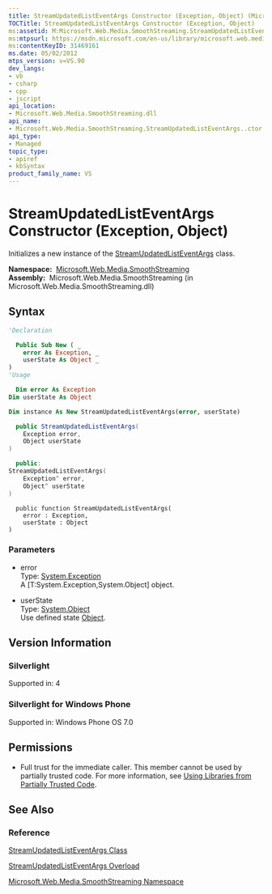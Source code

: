 ```yaml
---
title: StreamUpdatedListEventArgs Constructor (Exception, Object) (Microsoft.Web.Media.SmoothStreaming)
TOCTitle: StreamUpdatedListEventArgs Constructor (Exception, Object)
ms:assetid: M:Microsoft.Web.Media.SmoothStreaming.StreamUpdatedListEventArgs.#ctor(System.Exception,System.Object)
ms:mtpsurl: https://msdn.microsoft.com/en-us/library/microsoft.web.media.smoothstreaming.streamupdatedlisteventargs.streamupdatedlisteventargs(v=VS.90)
ms:contentKeyID: 31469161
ms.date: 05/02/2012
mtps_version: v=VS.90
dev_langs:
- vb
- csharp
- cpp
- jscript
api_location:
- Microsoft.Web.Media.SmoothStreaming.dll
api_name:
- Microsoft.Web.Media.SmoothStreaming.StreamUpdatedListEventArgs..ctor
api_type:
- Managed
topic_type:
- apiref
- kbSyntax
product_family_name: VS
---
```


# StreamUpdatedListEventArgs Constructor (Exception, Object)

Initializes a new instance of the [StreamUpdatedListEventArgs](streamupdatedlisteventargs-class-microsoft-web-media-smoothstreaming_1.md) class.

**Namespace:**  [Microsoft.Web.Media.SmoothStreaming](microsoft-web-media-smoothstreaming-namespace_1.md)  
**Assembly:**  Microsoft.Web.Media.SmoothStreaming (in Microsoft.Web.Media.SmoothStreaming.dll)

## Syntax

```vb
'Declaration

  Public Sub New ( _
    error As Exception, _
    userState As Object _
)
'Usage

  Dim error As Exception
Dim userState As Object

Dim instance As New StreamUpdatedListEventArgs(error, userState)
```

```csharp
  public StreamUpdatedListEventArgs(
    Exception error,
    Object userState
)
```

```cpp
  public:
StreamUpdatedListEventArgs(
    Exception^ error, 
    Object^ userState
)
```

```jscript
  public function StreamUpdatedListEventArgs(
    error : Exception, 
    userState : Object
)
```

### Parameters

  - error  
    Type: [System.Exception](https://msdn.microsoft.com/library/c18k6c59)  
    A \[T:System.Exception,System.Object\] object.  

<!-- end list -->

  - userState  
    Type: [System.Object](https://msdn.microsoft.com/library/e5kfa45b)  
    Use defined state [Object](https://msdn.microsoft.com/library/e5kfa45b).  

## Version Information

### Silverlight

Supported in: 4  

### Silverlight for Windows Phone

Supported in: Windows Phone OS 7.0  

## Permissions

  - Full trust for the immediate caller. This member cannot be used by partially trusted code. For more information, see [Using Libraries from Partially Trusted Code](https://msdn.microsoft.com/library/8skskf63).

## See Also

### Reference

[StreamUpdatedListEventArgs Class](streamupdatedlisteventargs-class-microsoft-web-media-smoothstreaming_1.md)

[StreamUpdatedListEventArgs Overload](streamupdatedlisteventargs-constructor-microsoft-web-media-smoothstreaming_1.md)

[Microsoft.Web.Media.SmoothStreaming Namespace](microsoft-web-media-smoothstreaming-namespace_1.md)

